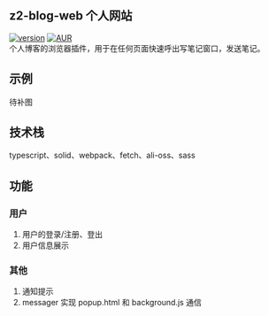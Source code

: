 ## z2-blog-web 个人网站
[![version](https://img.shields.io/badge/-v1.0-f15642)](https://github.com/z2devil/z2-blog-web/) [![AUR](https://img.shields.io/badge/license-Apache%20License%202.0-blue.svg)](https://github.com/z2devil/z2-blog-web/blob/main/LICENSE)
</br>个人博客的浏览器插件，用于在任何页面快速呼出写笔记窗口，发送笔记。

## 示例
待补图

## 技术栈
typescript、solid、webpack、fetch、ali-oss、sass

## 功能

### 用户
1. 用户的登录/注册、登出
2. 用户信息展示

### 其他
1. 通知提示
2. messager 实现 popup.html 和 background.js 通信

